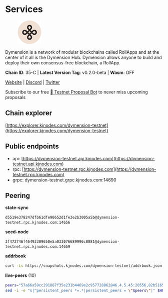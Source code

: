 # Services

<figure><img src="https://raw.githubusercontent.com/kj89/cosmos-images/main/logos/dymension.png" alt=""><figcaption></figcaption></figure>

Dymension is a network of modular blockchains called RollApps  and at the center of it all is the Dymension Hub. Dymension  allows anyone to build and deploy their own consensus-free blockchain, a RollApp.

**Chain ID**: 35-C | **Latest Version Tag**: v0.2.0-beta | **Wasm**: OFF

[Website](https://dymension.xyz/) | [Discord](https://discord.gg/dymension) | [Twitter](https://twitter.com/dymensionXYZ)



Subscribe to our free [🤖 Testnet Proposal Bot](https://t.me/kjnodes_testnet_proposal_bot) to never miss upcoming proposals


## Chain explorer
[https://explorer.kjnodes.com/dymension-testnet](https://explorer.kjnodes.com/dymension-testnet)

## Public endpoints

* api: [https://dymension-testnet.api.kjnodes.com](https://dymension-testnet.api.kjnodes.com)
* rpc: [https://dymension-testnet.rpc.kjnodes.com](https://dymension-testnet.rpc.kjnodes.com)
* grpc: dymension-testnet.grpc.kjnodes.com:14690

## Peering

**state-sync**

```text
d5519e378247dfb61dfe90652d1fe3e2b3005a5b@dymension-testnet.rpc.kjnodes.com:14656
```

**seed-node**

```text
3f472746f46493309650e5a033076689996c8881@dymension-testnet.rpc.kjnodes.com:14659
```

**addrbook**
```bash
curl -Ls https://snapshots.kjnodes.com/dymension-testnet/addrbook.json > $HOME/.dymension/config/addrbook.json
```

**live-peers** (10)
```bash
peers="57a66a59cc291887f35e231b4469e2c957728862@46.4.5.45:20556,82b51653205df40d43f257041db2da0f9f1644fa@178.63.26.94:46656,5d689e09a129c03c003f05850262f03b2433a384@51.79.30.141:26656,7f928378eecafe22fe1e93d9f63db181cec3f8a3@145.239.143.76:11256,b989bcba871776cf50d39c2e58763677dc082181@45.14.194.130:26656,d2b841acdcabb622e9033fe685a395eef091f2fe@65.108.199.62:46656,3fdba29b1d02066f6406c611e1ae42e9ec76bbf2@185.197.194.227:26656,0d7ec1ea841e763267f197e2e0aa89467da24064@94.19.249.187:35656,e891edc820240a032c89a2ae8f17e3d1d44ecaf9@15.204.31.186:26656,d5519e378247dfb61dfe90652d1fe3e2b3005a5b@65.109.68.190:14656"
sed -i -e "s|^persistent_peers *=.*|persistent_peers = \"$peers\"|" $HOME/.dymension/config/config.toml
```
